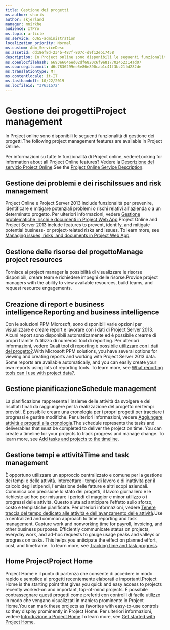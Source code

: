 ```yaml
---
title: Gestione dei progetti
ms.author: sharik
author: skjerland
manager: mnirkhe
audience: ITPro
ms.topic: article
ms.service: o365-administration
localization_priority: Normal
ms.custom: Adm_ServiceDesc
ms.assetid: dd18ef8d-234b-487f-807c-d9f12eb17458
description: In Project online sono disponibili le seguenti funzionalità di gestione dei progetti.
ms.openlocfilehash: 6693e6046ed02df6820c6f9e817702452314ad07
ms.sourcegitcommit: d6c7836299ee5e86e890cab1c41f3bc21fd282de
ms.translationtype: MT
ms.contentlocale: it-IT
ms.lasthandoff: 10/22/2019
ms.locfileid: "37631572"
---
```

# <a name="project-management"></a><span data-ttu-id="edfd4-103">Gestione dei progetti</span><span class="sxs-lookup"><span data-stu-id="edfd4-103">Project management</span></span>

<span data-ttu-id="edfd4-104">In Project online sono disponibili le seguenti funzionalità di gestione dei progetti.</span><span class="sxs-lookup"><span data-stu-id="edfd4-104">The following project management features are available in Project Online.</span></span>
  
<span data-ttu-id="edfd4-105">Per informazioni su tutte le funzionalità di Project online, vedere</span><span class="sxs-lookup"><span data-stu-id="edfd4-105">Looking for information about all Project Online features?</span></span> <span data-ttu-id="edfd4-106">Vedere la [Descrizione del servizio Project Online](project-online-service-description.md).</span><span class="sxs-lookup"><span data-stu-id="edfd4-106">See the [Project Online Service Description](project-online-service-description.md).</span></span>
  
## <a name="issues-and-risk-management"></a><span data-ttu-id="edfd4-107">Gestione dei problemi e dei rischi</span><span class="sxs-lookup"><span data-stu-id="edfd4-107">Issues and risk management</span></span>

<span data-ttu-id="edfd4-p102">Project Online e Project Server 2013 include funzionalità per prevenire, identificare e mitigare potenziali problemi o rischi relativi all'azienda o a un determinato progetto. Per ulteriori informazioni, vedere [Gestione problematiche, rischi e documenti in Project Web App](https://go.microsoft.com/fwlink/?LinkId=402634).</span><span class="sxs-lookup"><span data-stu-id="edfd4-p102">Project Online and Project Server 2013 include features to prevent, identify, and mitigate potential business- or project-related risks and issues. To learn more, see [Managing issues, risks, and documents in Project Web App](https://go.microsoft.com/fwlink/?LinkId=402634).</span></span>
  
## <a name="manage-project-resources"></a><span data-ttu-id="edfd4-110">Gestione delle risorse del progetto</span><span class="sxs-lookup"><span data-stu-id="edfd4-110">Manage project resources</span></span>

<span data-ttu-id="edfd4-111">Fornisce ai project manager la possibilità di visualizzare le risorse disponibili, creare team e richiedere impegni delle risorse.</span><span class="sxs-lookup"><span data-stu-id="edfd4-111">Provide project managers with the ability to view available resources, build teams, and request resource engagements.</span></span>
  
## <a name="reporting-and-business-intelligence"></a><span data-ttu-id="edfd4-112">Creazione di report e business intelligence</span><span class="sxs-lookup"><span data-stu-id="edfd4-112">Reporting and business intelligence</span></span>

<span data-ttu-id="edfd4-p103">Con le soluzioni PPM Microsoft, sono disponibili varie opzioni per visualizzare e creare report e lavorare con i dati di Project Server 2013. Alcuni report sono disponibili automaticamente ed è possibile crearne di propri tramite l'utilizzo di numerosi tool di reporting. Per ulteriori informazioni, vedere [Quali tool di reporting è possibile utilizzare con i dati del progetto?](https://go.microsoft.com/fwlink/?LinkId=402642).</span><span class="sxs-lookup"><span data-stu-id="edfd4-p103">With Microsoft PPM solutions, you have several options for viewing and creating reports and working with Project Server 2013 data. Some reports are available automatically, and you can easily create your own reports using lots of reporting tools. To learn more, see [What reporting tools can I use with project data?](https://go.microsoft.com/fwlink/?LinkId=402642).</span></span>
  
## <a name="schedule-management"></a><span data-ttu-id="edfd4-116">Gestione pianificazione</span><span class="sxs-lookup"><span data-stu-id="edfd4-116">Schedule management</span></span>

<span data-ttu-id="edfd4-p104">La pianificazione rappresenta l'insieme delle attività da svolgere e dei risultati finali da raggiungere per la realizzazione del progetto nei tempi previsti. È possibile creare una cronologia per i propri progetti per tracciare i progressi e gestire modifiche. Per ulteriori informazioni, vedere [Aggiungere attività e progetti alla cronologia](https://go.microsoft.com/fwlink/?LinkID=402655).</span><span class="sxs-lookup"><span data-stu-id="edfd4-p104">The schedule represents the tasks and deliverables that must be completed to deliver the project on time. You can create a timeline for your projects to track progress and manage change. To learn more, see [Add tasks and projects to the timeline](https://go.microsoft.com/fwlink/?LinkID=402655).</span></span>
  
## <a name="time-and-task-management"></a><span data-ttu-id="edfd4-120">Gestione tempi e attività</span><span class="sxs-lookup"><span data-stu-id="edfd4-120">Time and task management</span></span>

<span data-ttu-id="edfd4-p105">È opportuno utilizzare un approccio centralizzato e comune per la gestione dei tempi e delle attività. Intercettare i tempi di lavoro e di inattività per il calcolo degli stipendi, l'emissione delle fatture e altri scopi aziendali. Comunica con precisione lo stato dei progetti, il lavoro giornaliero e le richieste ad hoc per misurare i periodi di maggior e minor utilizzo o i progressi delle attività. Questo aiuta ad anticipare l'effetto sullo sforzo, costo e tempistiche pianificate. Per ulteriori informazioni, vedere [Tenere traccia del tempo dedicato alle attività e dell'avanzamento delle attività](https://go.microsoft.com/fwlink/p/?LinkId=271321).</span><span class="sxs-lookup"><span data-stu-id="edfd4-p105">Use a centralized and common approach to time reporting and task management. Capture work and nonworking time for payroll, invoicing, and other business purposes. Efficiently communicate status on projects, everyday work, and ad-hoc requests to gauge usage peaks and valleys or progress on tasks. This helps you anticipate the effect on planned effort, cost, and timeframe. To learn more, see [Tracking time and task progress](https://go.microsoft.com/fwlink/p/?LinkId=271321).</span></span>

## <a name="project-home"></a><span data-ttu-id="edfd4-126">Home Project</span><span class="sxs-lookup"><span data-stu-id="edfd4-126">Project Home</span></span>

<span data-ttu-id="edfd4-127">Project Home è il punto di partenza che consente di accedere in modo rapido e semplice ai progetti recentemente elaborati e importanti.</span><span class="sxs-lookup"><span data-stu-id="edfd4-127">Project Home is the starting point that gives you quick and easy access to projects recently worked-on and important, top-of-mind projects.</span></span> <span data-ttu-id="edfd4-128">È possibile contrassegnare questi progetti come preferiti con controlli di facile utilizzo in modo che vengano visualizzati in maniera prominente in Project Home.</span><span class="sxs-lookup"><span data-stu-id="edfd4-128">You can mark these projects as favorites with easy-to-use controls so they display prominently in Project Home.</span></span> <span data-ttu-id="edfd4-129">Per ulteriori informazioni, vedere [Introduzione a Project Home](https://support.office.com/article/get-started-with-project-home-a3b38418-35e7-4df4-8e4a-ba6a4fa0562a?ui=en-US&rs=en-US&ad=US).</span><span class="sxs-lookup"><span data-stu-id="edfd4-129">To learn more, see [Get started with Project Home](https://support.office.com/article/get-started-with-project-home-a3b38418-35e7-4df4-8e4a-ba6a4fa0562a?ui=en-US&rs=en-US&ad=US).</span></span>

